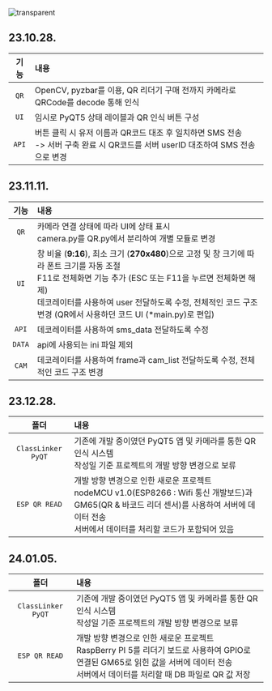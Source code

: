 ![transparent](https://capsule-render.vercel.app/api?type=transparent&fontColor=A991E5&text=CLASS%20LINKER&height=150&fontSize=60&desc=By%20Joffice%20:%20Kim,%20Seo,%20Goe&descAlignY=75&descAlign=60)


## 23.10.28. 
 기능 | 내용 
:--:|:---
`QR` | OpenCV, pyzbar를 이용, QR 리더기 구매 전까지 카메라로 QRCode를 decode 통해 인식 
`UI` | 임시로 PyQT5 상태 레이블과 QR 인식 버튼 구성
`API` | 버튼 클릭 시 유저 이름과 QR코드 대조 후 일치하면 SMS 전송 </br> -> 서버 구축 완료 시 QR코드를 서버 userID 대조하여 SMS 전송으로 변경

## 23.11.11. 
 기능 | 내용 
:--:|:---
`QR` | 카메라 연결 상태에 따라 UI에 상태 표시 </br> camera.py를 QR.py에서 분리하여 개별 모듈로 변경
`UI` | 창 비율 (**9:16**), 최소 크기 (**270x480**)으로 고정 및 창 크기에 따라 폰트 크기를 자동 조절 </br> F11로 전체화면 기능 추가 (ESC 또는 F11을 누르면 전체화면 해제) </br> 데코레이터를 사용하여 user 전달하도록 수정, 전체적인 코드 구조 변경 (QR에서 사용하던 코드 UI (*main.py)로 편입)
`API` | 데코레이터를 사용하여 sms_data 전달하도록 수정
`DATA` | api에 사용되는 ini 파일 제외 
`CAM` | 데코레이터를 사용하여 frame과 cam_list 전달하도록 수정, 전체적인 코드 구조 변경

## 23.12.28.
 폴더 | 내용 
:--:|:---
`ClassLinker PyQT` | 기존에 개발 중이였던 PyQT5 앱 및 카메라를 통한 QR 인식 시스템</br>작성일 기준 프로젝트의 개발 방향 변경으로 보류 
`ESP QR READ` | 개발 방향 변경으로 인한 새로운 프로젝트</br> nodeMCU v1.0(ESP8266 : Wifi 통신 개발보드)과 GM65(QR & 바코드 리더 센서)를 사용하여 서버에 데이터 전송</br>서버에서 데이터를 처리할 코드가 포함되어 있음

## 24.01.05.
 폴더 | 내용 
:--:|:---
`ClassLinker PyQT` | 기존에 개발 중이였던 PyQT5 앱 및 카메라를 통한 QR 인식 시스템</br>작성일 기준 프로젝트의 개발 방향 변경으로 보류 
`ESP QR READ` | 개발 방향 변경으로 인한 새로운 프로젝트</br> RaspBerry PI 5를 리더기 보드로 사용하여 GPIO로 연결된 GM65로 읽힌 값을 서버에 데이터 전송</br>서버에서 데이터를 처리할 때 DB 파일로 QR 값 저장
